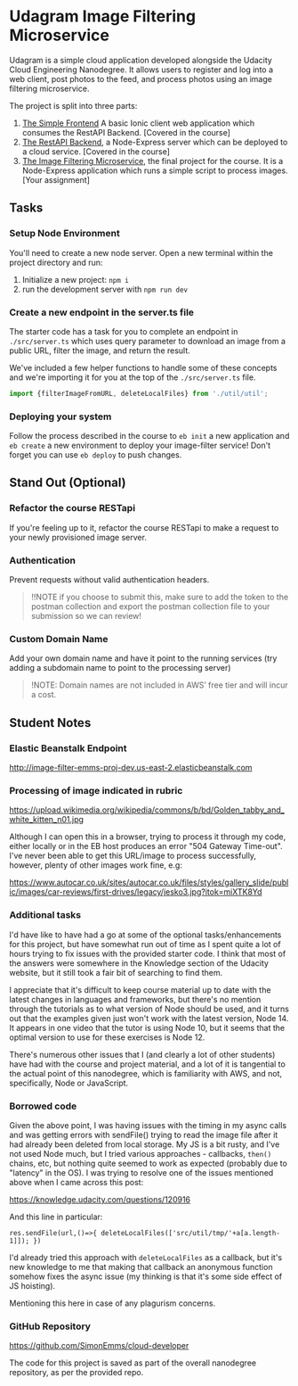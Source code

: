 # Udagram Image Filtering Microservice

Udagram is a simple cloud application developed alongside the Udacity Cloud Engineering Nanodegree. It allows users to register and log into a web client, post photos to the feed, and process photos using an image filtering microservice.

The project is split into three parts:
1. [The Simple Frontend](https://github.com/udacity/cloud-developer/tree/master/course-02/exercises/udacity-c2-frontend)
A basic Ionic client web application which consumes the RestAPI Backend. [Covered in the course]
2. [The RestAPI Backend](https://github.com/udacity/cloud-developer/tree/master/course-02/exercises/udacity-c2-restapi), a Node-Express server which can be deployed to a cloud service. [Covered in the course]
3. [The Image Filtering Microservice](https://github.com/udacity/cloud-developer/tree/master/course-02/project/image-filter-starter-code), the final project for the course. It is a Node-Express application which runs a simple script to process images. [Your assignment]

## Tasks

### Setup Node Environment

You'll need to create a new node server. Open a new terminal within the project directory and run:

1. Initialize a new project: `npm i`
2. run the development server with `npm run dev`

### Create a new endpoint in the server.ts file

The starter code has a task for you to complete an endpoint in `./src/server.ts` which uses query parameter to download an image from a public URL, filter the image, and return the result.

We've included a few helper functions to handle some of these concepts and we're importing it for you at the top of the `./src/server.ts`  file.

```typescript
import {filterImageFromURL, deleteLocalFiles} from './util/util';
```

### Deploying your system

Follow the process described in the course to `eb init` a new application and `eb create` a new environment to deploy your image-filter service! Don't forget you can use `eb deploy` to push changes.

## Stand Out (Optional)

### Refactor the course RESTapi

If you're feeling up to it, refactor the course RESTapi to make a request to your newly provisioned image server.

### Authentication

Prevent requests without valid authentication headers.
> !!NOTE if you choose to submit this, make sure to add the token to the postman collection and export the postman collection file to your submission so we can review!

### Custom Domain Name

Add your own domain name and have it point to the running services (try adding a subdomain name to point to the processing server)
> !NOTE: Domain names are not included in AWS’ free tier and will incur a cost.

## Student Notes

### Elastic Beanstalk Endpoint
http://image-filter-emms-proj-dev.us-east-2.elasticbeanstalk.com

### Processing of image indicated in rubric
https://upload.wikimedia.org/wikipedia/commons/b/bd/Golden_tabby_and_white_kitten_n01.jpg

Although I can open this in a browser, trying to process it through my code, either locally or in the EB host produces an error "504 Gateway Time-out". I've never been able to get this URL/image to process successfully, however, plenty of other images work fine, e.g:

https://www.autocar.co.uk/sites/autocar.co.uk/files/styles/gallery_slide/public/images/car-reviews/first-drives/legacy/jesko3.jpg?itok=miXTK8Yd

### Additional tasks
I'd have like to have had a go at some of the optional tasks/enhancements for this project, but have somewhat run out of time as I spent quite a lot of hours trying to fix issues with the provided starter code. I think that most of the answers were somewhere in the Knowledge section of the Udacity website, but it still took a fair bit of searching to find them.

I appreciate that it's difficult to keep course material up to date with the latest changes in languages and frameworks, but there's no mention through the tutorials as to what version of Node should be used, and it turns out that the examples given just won't work with the latest version, Node 14. It appears in one video that the tutor is using Node 10, but it seems that the optimal version to use for these exercises is Node 12.

There's numerous other issues that I (and clearly a lot of other students) have had with the course and project material, and a lot of it is tangential to the actual point of this nanodegree, which is familiarity with AWS, and not, specifically, Node or JavaScript.

### Borrowed code
Given the above point, I was having issues with the timing in my async calls and was getting errors with sendFile() trying to read the image file after it had already been deleted from local storage. My JS is a bit rusty, and I've not used Node much, but I tried various approaches - callbacks, `then()` chains, etc, but nothing quite seemed to work as expected (probably due to "latency" in the OS). I was trying to resolve one of the issues mentioned above when I came across this post:

https://knowledge.udacity.com/questions/120916

And this line in particular:

`res.sendFile(url,()=>{ deleteLocalFiles(['src/util/tmp/'+a[a.length-1]]); })`

I'd already tried this approach with `deleteLocalFiles` as a callback, but it's new knowledge to me that making that callback an anonymous function somehow fixes the async issue (my thinking is that it's some side effect of JS hoisting).

Mentioning this here in case of any plagurism concerns.

### GitHub Repository
https://github.com/SimonEmms/cloud-developer

The code for this project is saved as part of the overall nanodegree repository, as per the provided repo.